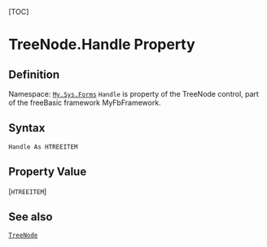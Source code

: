 [TOC]
# TreeNode.Handle Property

## Definition
Namespace: [`My.Sys.Forms`](My.Sys.Forms.md)
`Handle` is property of the TreeNode control, part of the freeBasic framework MyFbFramework.
## Syntax
```freeBasic
Handle As HTREEITEM
```
## Property Value
[`HTREEITEM`]
## See also
[`TreeNode`](TreeNode.md)
